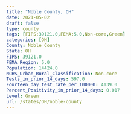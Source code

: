 ```yaml
---
title: "Noble County, OH"
date: 2021-05-02
draft: false
type: county
tags: [FIPS:39121.0,FEMA:5.0,Non-core,Green]
categories: [OH]
County: Noble County
State: OH
FIPS: 39121.0
FEMA_Region: 5.0
Population: 14424.0
NCHS_Urban_Rural_Classification: Non-core
Tests_in_prior_14_days: 597.0
Fourteen_day_test_rate_per_100000: 4139.0
Percent_Positivity_in_prior_14_days: 0.017
Level: Green
url: /states/OH/noble-county
---
```



